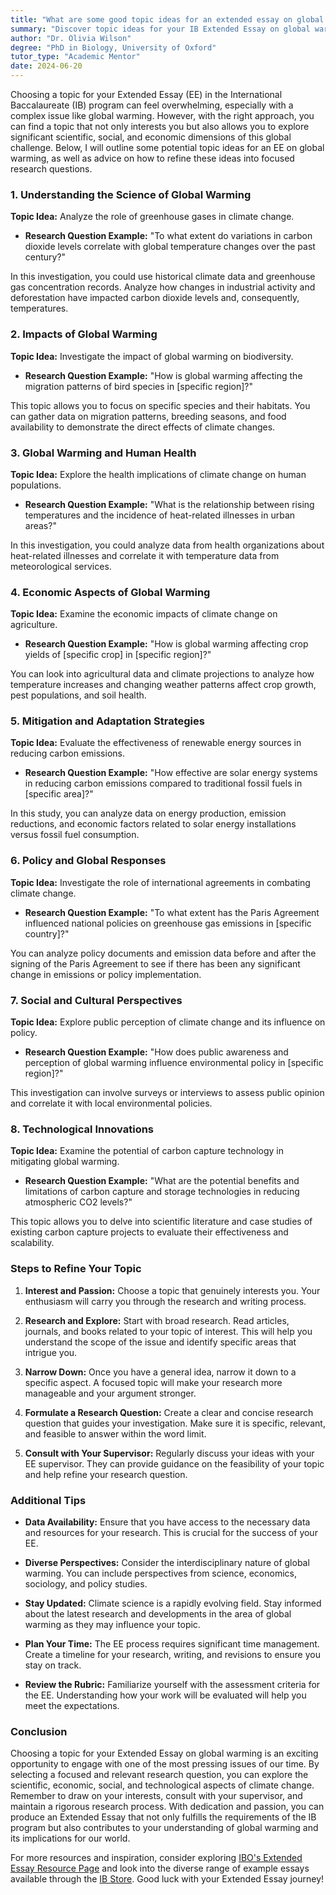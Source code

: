 ```yaml
---
title: "What are some good topic ideas for an extended essay on global warming for the International Baccalaureate (IB) program?"
summary: "Discover topic ideas for your IB Extended Essay on global warming, exploring scientific, social, and economic aspects of this critical issue."
author: "Dr. Olivia Wilson"
degree: "PhD in Biology, University of Oxford"
tutor_type: "Academic Mentor"
date: 2024-06-20
---
```


Choosing a topic for your Extended Essay (EE) in the International Baccalaureate (IB) program can feel overwhelming, especially with a complex issue like global warming. However, with the right approach, you can find a topic that not only interests you but also allows you to explore significant scientific, social, and economic dimensions of this global challenge. Below, I will outline some potential topic ideas for an EE on global warming, as well as advice on how to refine these ideas into focused research questions.

### 1. Understanding the Science of Global Warming

**Topic Idea:** Analyze the role of greenhouse gases in climate change.

- **Research Question Example:** "To what extent do variations in carbon dioxide levels correlate with global temperature changes over the past century?"

In this investigation, you could use historical climate data and greenhouse gas concentration records. Analyze how changes in industrial activity and deforestation have impacted carbon dioxide levels and, consequently, temperatures. 

### 2. Impacts of Global Warming

**Topic Idea:** Investigate the impact of global warming on biodiversity.

- **Research Question Example:** "How is global warming affecting the migration patterns of bird species in [specific region]?"

This topic allows you to focus on specific species and their habitats. You can gather data on migration patterns, breeding seasons, and food availability to demonstrate the direct effects of climate changes.

### 3. Global Warming and Human Health

**Topic Idea:** Explore the health implications of climate change on human populations.

- **Research Question Example:** "What is the relationship between rising temperatures and the incidence of heat-related illnesses in urban areas?"

In this investigation, you could analyze data from health organizations about heat-related illnesses and correlate it with temperature data from meteorological services.

### 4. Economic Aspects of Global Warming

**Topic Idea:** Examine the economic impacts of climate change on agriculture.

- **Research Question Example:** "How is global warming affecting crop yields of [specific crop] in [specific region]?"

You can look into agricultural data and climate projections to analyze how temperature increases and changing weather patterns affect crop growth, pest populations, and soil health.

### 5. Mitigation and Adaptation Strategies

**Topic Idea:** Evaluate the effectiveness of renewable energy sources in reducing carbon emissions.

- **Research Question Example:** "How effective are solar energy systems in reducing carbon emissions compared to traditional fossil fuels in [specific area]?"

In this study, you can analyze data on energy production, emission reductions, and economic factors related to solar energy installations versus fossil fuel consumption.

### 6. Policy and Global Responses

**Topic Idea:** Investigate the role of international agreements in combating climate change.

- **Research Question Example:** "To what extent has the Paris Agreement influenced national policies on greenhouse gas emissions in [specific country]?"

You can analyze policy documents and emission data before and after the signing of the Paris Agreement to see if there has been any significant change in emissions or policy implementation.

### 7. Social and Cultural Perspectives

**Topic Idea:** Explore public perception of climate change and its influence on policy.

- **Research Question Example:** "How does public awareness and perception of global warming influence environmental policy in [specific region]?"

This investigation can involve surveys or interviews to assess public opinion and correlate it with local environmental policies.

### 8. Technological Innovations

**Topic Idea:** Examine the potential of carbon capture technology in mitigating global warming.

- **Research Question Example:** "What are the potential benefits and limitations of carbon capture and storage technologies in reducing atmospheric CO2 levels?"

This topic allows you to delve into scientific literature and case studies of existing carbon capture projects to evaluate their effectiveness and scalability.

### Steps to Refine Your Topic

1. **Interest and Passion:** Choose a topic that genuinely interests you. Your enthusiasm will carry you through the research and writing process.

2. **Research and Explore:** Start with broad research. Read articles, journals, and books related to your topic of interest. This will help you understand the scope of the issue and identify specific areas that intrigue you.

3. **Narrow Down:** Once you have a general idea, narrow it down to a specific aspect. A focused topic will make your research more manageable and your argument stronger.

4. **Formulate a Research Question:** Create a clear and concise research question that guides your investigation. Make sure it is specific, relevant, and feasible to answer within the word limit.

5. **Consult with Your Supervisor:** Regularly discuss your ideas with your EE supervisor. They can provide guidance on the feasibility of your topic and help refine your research question.

### Additional Tips

- **Data Availability:** Ensure that you have access to the necessary data and resources for your research. This is crucial for the success of your EE.

- **Diverse Perspectives:** Consider the interdisciplinary nature of global warming. You can include perspectives from science, economics, sociology, and policy studies.

- **Stay Updated:** Climate science is a rapidly evolving field. Stay informed about the latest research and developments in the area of global warming as they may influence your topic.

- **Plan Your Time:** The EE process requires significant time management. Create a timeline for your research, writing, and revisions to ensure you stay on track.

- **Review the Rubric:** Familiarize yourself with the assessment criteria for the EE. Understanding how your work will be evaluated will help you meet the expectations.

### Conclusion

Choosing a topic for your Extended Essay on global warming is an exciting opportunity to engage with one of the most pressing issues of our time. By selecting a focused and relevant research question, you can explore the scientific, economic, social, and technological aspects of climate change. Remember to draw on your interests, consult with your supervisor, and maintain a rigorous research process. With dedication and passion, you can produce an Extended Essay that not only fulfills the requirements of the IB program but also contributes to your understanding of global warming and its implications for our world.

For more resources and inspiration, consider exploring [IBO's Extended Essay Resource Page](https://www.ibo.org/programmes/diploma-programme/curriculum/dp-core/extended-essay/) and look into the diverse range of example essays available through the [IB Store](https://www.ibo.org/programmes/diploma-programme/curriculum/dp-core/extended-essay/example-essays/). Good luck with your Extended Essay journey!
    